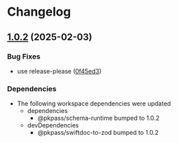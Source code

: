# Changelog

## [1.0.2](https://github.com/cprecioso/pkpass/compare/schema-v1.0.1...schema-v1.0.2) (2025-02-03)


### Bug Fixes

* use release-please ([0f45ed3](https://github.com/cprecioso/pkpass/commit/0f45ed3ba801f39be440d1586376ed31a3405f7f))


### Dependencies

* The following workspace dependencies were updated
  * dependencies
    * @pkpass/schema-runtime bumped to 1.0.2
  * devDependencies
    * @pkpass/swiftdoc-to-zod bumped to 1.0.2
